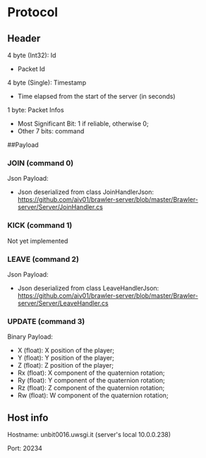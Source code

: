 # Protocol

## Header  
4 byte (Int32): Id  
* Packet Id

4 byte (Single): Timestamp  
* Time elapsed from the start of the server (in seconds)

1 byte: Packet Infos  
* Most Significant Bit: 1 if reliable, otherwise 0; 
* Other 7 bits: command

##Payload

### JOIN (command 0)
Json Payload:  
* Json deserialized from class JoinHandlerJson: https://github.com/aiv01/brawler-server/blob/master/Brawler-server/Server/JoinHandler.cs

### KICK (command 1)
Not yet implemented

### LEAVE (command 2)
Json Payload:  
* Json deserialized from class LeaveHandlerJson: https://github.com/aiv01/brawler-server/blob/master/Brawler-server/Server/LeaveHandler.cs

### UPDATE (command 3)
Binary Payload:  
* X (float): X position of the player;  
* Y (float): Y position of the player;  
* Z (float): Z position of the player;  
* Rx (float): X component of the quaternion rotation;  
* Ry (float): Y component of the quaternion rotation;  
* Rz (float): Z component of the quaternion rotation;  
* Rw (float): W component of the quaternion rotation;  

## Host info
Hostname: unbit0016.uwsgi.it (server's local 10.0.0.238)

Port: 20234
